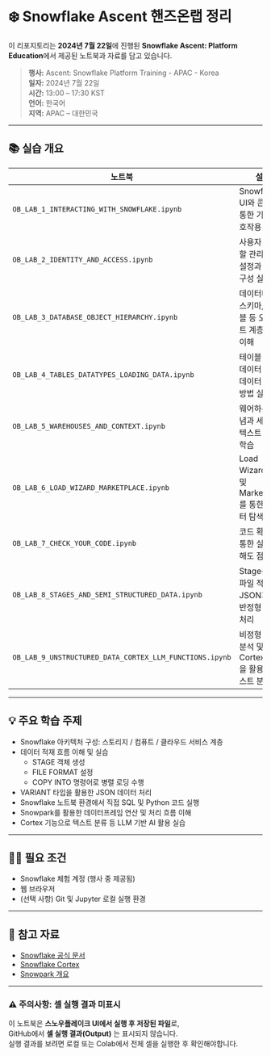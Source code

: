 # ❄️ Snowflake Ascent 핸즈온랩 정리

이 리포지토리는 **2024년 7월 22일**에 진행된 **Snowflake Ascent: Platform Education**에서 제공된 노트북과 자료를 담고 있습니다.

> **행사:** Ascent: Snowflake Platform Training - APAC - Korea   
> **일자:** 2024년 7월 22일  
> **시간:** 13:00 – 17:30 KST  
> **언어:** 한국어  
> **지역:** APAC – 대한민국

---

## 📚 실습 개요

| 노트북 | 설명 |
|--------|------|
| `OB_LAB_1_INTERACTING_WITH_SNOWFLAKE.ipynb` | Snowflake UI와 콘솔을 통한 기본 상호작용 실습 |
| `OB_LAB_2_IDENTITY_AND_ACCESS.ipynb` | 사용자 및 역할 관리, 보안 설정과 권한 구성 실습 |
| `OB_LAB_3_DATABASE_OBJECT_HIERARCHY.ipynb` | 데이터베이스, 스키마, 테이블 등 오브젝트 계층 구조 이해 |
| `OB_LAB_4_TABLES_DATATYPES_LOADING_DATA.ipynb` | 테이블 생성, 데이터 타입, 데이터 로드 방법 실습 |
| `OB_LAB_5_WAREHOUSES_AND_CONTEXT.ipynb` | 웨어하우스 개념과 세션 컨텍스트 설정 학습 |
| `OB_LAB_6_LOAD_WIZARD_MARKETPLACE.ipynb` | Load Wizard 사용 및 Marketplace를 통한 데이터 탐색 실습 |
| `OB_LAB_7_CHECK_YOUR_CODE.ipynb` | 코드 확인을 통한 실습 이해도 점검 |
| `OB_LAB_8_STAGES_AND_SEMI_STRUCTURED_DATA.ipynb` | Stage를 통한 파일 적재 및 JSON과 같은 반정형 데이터 처리 |
| `OB_LAB_9_UNSTRUCTURED_DATA_CORTEX_LLM_FUNCTIONS.ipynb` | 비정형 데이터 분석 및 Cortex LLM을 활용한 텍스트 분류 |


---

## 💡 주요 학습 주제

- Snowflake 아키텍처 구성: 스토리지 / 컴퓨트 / 클라우드 서비스 계층
- 데이터 적재 흐름 이해 및 실습
  - STAGE 객체 생성
  - FILE FORMAT 설정
  - COPY INTO 명령어로 병렬 로딩 수행
- VARIANT 타입을 활용한 JSON 데이터 처리
- Snowflake 노트북 환경에서 직접 SQL 및 Python 코드 실행
- Snowpark를 활용한 데이터프레임 연산 및 처리 흐름 이해
- Cortex 기능으로 텍스트 분류 등 LLM 기반 AI 활용 실습

---

## 🧑‍💻 필요 조건

- Snowflake 체험 계정 (행사 중 제공됨)
- 웹 브라우저
- (선택 사항) Git 및 Jupyter 로컬 실행 환경

---

## 📎 참고 자료

- [Snowflake 공식 문서](https://docs.snowflake.com/)
- [Snowflake Cortex](https://www.snowflake.com/en/product/cortex/)
- [Snowpark 개요](https://docs.snowflake.com/en/developer-guide/snowpark/intro)

---

### ⚠️ 주의사항: 셀 실행 결과 미표시

이 노트북은 **스노우플레이크 UI에서 실행 후 저장된 파일**로,  
GitHub에서 **셀 실행 결과(Output)** 는 표시되지 않습니다.  
실행 결과를 보려면 로컬 또는 Colab에서 전체 셀을 실행한 후 확인해야합니다.

